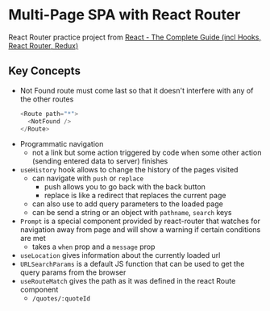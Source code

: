 # Multi-Page SPA with React Router

React Router practice project from [React - The Complete Guide (incl Hooks, React Router, Redux)](https://www.udemy.com/course/react-the-complete-guide-incl-redux/)

## Key Concepts

- Not Found route must come last so that it doesn't interfere with any of the other routes
  ```js
  <Route path="*">
    <NotFound />
  </Route>
  ```
- Programmatic navigation
  - not a link but some action triggered by code when some other action (sending entered data to server) finishes
- `useHistory` hook allows to change the history of the pages visited
  - can navigate with `push` or `replace`
    - push allows you to go back with the back button
    - replace is like a redirect that replaces the current page
  - can also use to add query parameters to the loaded page
  - can be send a string or an object with `pathname`, `search` keys
- `Prompt` is a special component provided by react-router that watches for navigation away from page and will show a warning if certain conditions are met
  - takes a `when` prop and a `message` prop
- `useLocation` gives information about the currently loaded url
- `URLSearchParams` is a default JS function that can be used to get the query params from the browser
- `useRouteMatch` gives the path as it was defined in the react Route component
  - ```/quotes/:quoteId```

